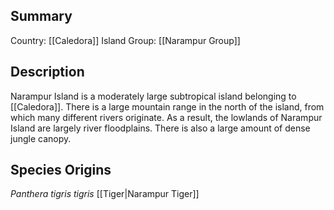 ## Summary

Country: [[Caledora]]
Island Group: [[Narampur Group]]
## Description

Narampur Island is a moderately large subtropical island belonging to [[Caledora]]. There is a large mountain range in the north of the island, from which many different rivers originate. As a result, the lowlands of Narampur Island are largely river floodplains. There is also a large amount of dense jungle canopy.
## Species Origins

_Panthera tigris tigris_ [[Tiger|Narampur Tiger]]
